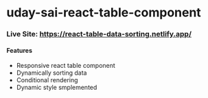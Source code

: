 # uday-sai-react-table-component

### Live Site: https://react-table-data-sorting.netlify.app/

#### Features
+ Responsive react table component
+ Dynamically sorting data
+ Conditional rendering
+ Dynamic style smplemented